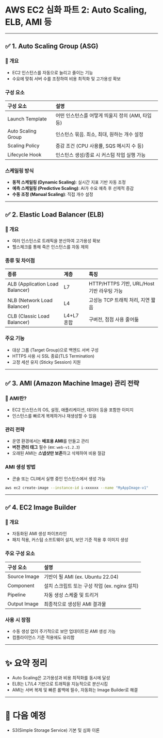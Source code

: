# AWS EC2 심화 파트 2: Auto Scaling, ELB, AMI 등

---

## ✅ 1. Auto Scaling Group (ASG)

### 📌 개요

- EC2 인스턴스를 자동으로 늘리고 줄이는 기능
- 수요에 맞춰 서버 수를 조정하여 비용 최적화 및 고가용성 확보

### 구성 요소

| 구성 요소          | 설명                                              |
| :----------------- | :------------------------------------------------ |
| Launch Template    | 어떤 인스턴스를 어떻게 띄울지 정의 (AMI, 타입 등) |
| Auto Scaling Group | 인스턴스 묶음. 최소, 최대, 원하는 개수 설정       |
| Scaling Policy     | 증감 조건 (CPU 사용률, SQS 메시지 수 등)          |
| Lifecycle Hook     | 인스턴스 생성/종료 시 커스텀 작업 실행 가능       |

### 스케일링 방식

- **동적 스케일링 (Dynamic Scaling)**: 실시간 지표 기반 자동 조정
- **예측 스케일링 (Predictive Scaling)**: AI가 수요 예측 후 선제적 증감
- **수동 조정 (Manual Scaling)**: 직접 개수 설정

---

## ✅ 2. Elastic Load Balancer (ELB)

### 📌 개요

- 여러 인스턴스로 트래픽을 분산하여 고가용성 확보
- 헬스체크를 통해 죽은 인스턴스를 자동 제외

### 종류 및 차이점

| 종류                            | 계층       | 특징                                       |
| :------------------------------ | :--------- | :----------------------------------------- |
| ALB (Application Load Balancer) | L7         | HTTP/HTTPS 기반, URL/Host 기반 라우팅 가능 |
| NLB (Network Load Balancer)     | L4         | 고성능 TCP 트래픽 처리, 지연 짧음          |
| CLB (Classic Load Balancer)     | L4+L7 혼합 | 구버전, 점점 사용 줄어듦                   |

### 주요 기능

- 대상 그룹 (Target Group)으로 백엔드 서버 구성
- HTTPS 사용 시 SSL 종료(TLS Termination)
- 고정 세션 유지 (Sticky Session) 지원

---

## ✅ 3. AMI (Amazon Machine Image) 관리 전략

### 📌 AMI란?

- EC2 인스턴스의 OS, 설정, 애플리케이션, 데이터 등을 포함한 이미지
- 인스턴스를 빠르게 복제하거나 재생성할 수 있음

### 관리 전략

- 운영 환경에서는 **배포용 AMI**를 만들고 관리
- **버전 관리 태그** 필수 (ex: `web-v1.2.3`)
- 오래된 AMI는 **스냅샷만 보존**하고 삭제하여 비용 절감

### AMI 생성 방법

- 콘솔 또는 CLI에서 실행 중인 인스턴스에서 생성 가능

```bash
aws ec2 create-image --instance-id i-xxxxxx --name "MyAppImage-v1"
```

---

## ✅ 4. EC2 Image Builder

### 📌 개요

- 자동화된 AMI 생성 파이프라인
- 패치 적용, 커스텀 소프트웨어 설치, 보안 기준 적용 후 이미지 생성

### 주요 구성 요소

| 구성 요소    | 설명                                          |
| :----------- | :-------------------------------------------- |
| Source Image | 기반이 될 AMI (ex. Ubuntu 22.04)              |
| Component    | 설치 스크립트 또는 구성 작업 (ex. nginx 설치) |
| Pipeline     | 자동 생성 스케줄 및 트리거                    |
| Output Image | 최종적으로 생성된 AMI 결과물                  |

### 사용 시 장점

- 수동 생성 없이 주기적으로 보안 업데이트된 AMI 생성 가능
- 컴플라이언스 기준 적용에도 유리함

---

# ✨ 요약 정리

- Auto Scaling은 고가용성과 비용 최적화를 동시에 달성
- ELB는 L7/L4 기반으로 트래픽을 지능적으로 분산시킴
- AMI는 서버 복제 및 빠른 롤백에 필수, 자동화는 Image Builder로 해결

---

# 📌 다음 예정

- S3(Simple Storage Service) 기본 및 심화 이론
